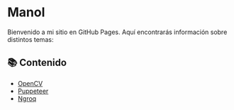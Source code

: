 # Manol

Bienvenido a mi sitio en GitHub Pages. Aquí encontrarás información sobre distintos temas:

## 📚 Contenido

- [OpenCV](OpenCV.md)
- [Puppeteer](Puppeteer.md)
- [Ngroq](ngroq.md)